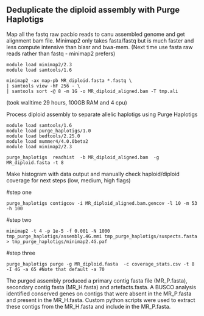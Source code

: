 Deduplicate the diploid assembly with Purge Haplotigs
-----------------------------------------------

Map all the fastq raw pacbio reads to canu assembled genome and get alignment bam file. Minimap2 only takes fasta/fastq but is much faster and less compute intensive than blasr and bwa-mem. (Next time use fasta raw reads rather than fastq - minimap2 prefers) 
```
module load minimap2/2.3
module load samtools/1.6

minimap2 -ax map-pb MR_diploid.fasta *.fastq \
| samtools view -hF 256 - \
| samtools sort -@ 8 -m 1G -o MR_diploid_aligned.bam -T tmp.ali
```
(took walltime 29 hours, 100GB RAM and 4 cpu)

Process diploid assembly to separate allelic haplotigs using Purge Haplotigs
```
module load samtools/1.6
module load purge_haplotigs/1.0
module load bedtools/2.25.0
module load mummer4/4.0.0beta2
module load minimap2/2.3

purge_haplotigs  readhist  -b MR_diploid_aligned.bam  -g MR_diploid.fasta -t 8
```
Make histogram with data output and manually check haploid/diploid coverage for next steps (low, medium, high flags)

#step one

```
purge_haplotigs contigcov -i MR_diploid_aligned.bam.gencov -l 10 -m 53 -h 100
```
#step two

```
minimap2 -t 4 -p 1e-5 -f 0.001 -N 1000 tmp_purge_haplotigs/assembly.4G.mmi tmp_purge_haplotigs/suspects.fasta > tmp_purge_haplotigs/minimap2.4G.paf
```
#step three

```
purge_haplotigs purge -g MR_diploid.fasta  -c coverage_stats.csv -t 8 -I 4G -a 65 #Note that default -a 70
```

The purged assembly produced a primary contig fasta file (MR_P.fasta), secondary contig fasta (MR_H.fasta) and artefacts.fasta. A BUSCO analysis identified conserved genes on contigs that were absent in the MR_P.fasta and present in the MR_H.fasta. Custom python scripts were used to extract these contigs from the MR_H.fasta and include in the MR_P.fasta.
 
